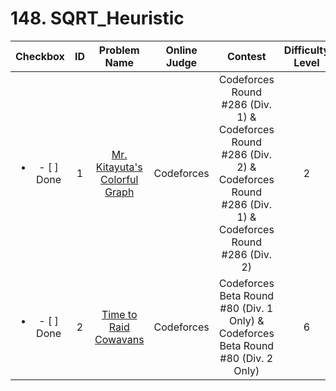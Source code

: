 # 148. SQRT_Heuristic


| Checkbox | ID | Problem Name|Online Judge|Contest|Difficulty Level|
|:---:|:---:|:---:|:---:|:---:|:---:|
|<ul><li>- [ ] Done</li></ul>|1|[Mr. Kitayuta's Colorful Graph](http://codeforces.com/problemset/problem/506/D)|Codeforces|Codeforces Round #286 (Div. 1) & Codeforces Round #286 (Div. 2) & Codeforces Round #286 (Div. 1) & Codeforces Round #286 (Div. 2)|2|
|<ul><li>- [ ] Done</li></ul>|2|[Time to Raid Cowavans](http://codeforces.com/problemset/problem/103/D)|Codeforces|Codeforces Beta Round #80 (Div. 1 Only) & Codeforces Beta Round #80 (Div. 2 Only)|6|
